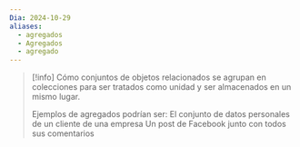 ```yaml
---
Dia: 2024-10-29
aliases:
  - agregados
  - Agregados
  - agregado
---
```

>[!info] Cómo conjuntos de objetos relacionados se agrupan en colecciones para ser tratados como unidad y ser almacenados en un mismo lugar. 
>
>
>Ejemplos de agregados podrían ser: El conjunto de datos personales de un cliente de una empresa Un post de Facebook junto con todos sus comentarios

